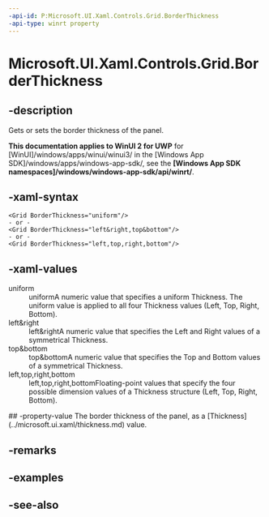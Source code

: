 ```yaml
---
-api-id: P:Microsoft.UI.Xaml.Controls.Grid.BorderThickness
-api-type: winrt property
---
```


<!-- Property syntax
public Windows.UI.Xaml.Thickness BorderThickness { get;  set; }
-->

# Microsoft.UI.Xaml.Controls.Grid.BorderThickness

## -description
Gets or sets the border thickness of the panel.

**This documentation applies to WinUI 2 for UWP** for [WinUI]/windows/apps/winui/winui3/ in the [Windows App SDK]/windows/apps/windows-app-sdk/, see the **[Windows App SDK namespaces]/windows/windows-app-sdk/api/winrt/**.

## -xaml-syntax
```xaml
<Grid BorderThickness="uniform"/>
- or -
<Grid BorderThickness="left&right,top&bottom"/>
- or -
<Grid BorderThickness="left,top,right,bottom"/>
```


## -xaml-values
<dl><dt>uniform</dt><dd>uniformA numeric value that specifies a uniform Thickness. The uniform value is applied to all four Thickness values (Left, Top, Right, Bottom).</dd>
<dt>left&amp;right</dt><dd>left&amp;rightA numeric value that specifies the Left and Right values of a symmetrical Thickness.</dd>
<dt>top&amp;bottom</dt><dd>top&amp;bottomA numeric value that specifies the Top and Bottom values of a symmetrical Thickness.</dd>
<dt>left,top,right,bottom</dt><dd>left,top,right,bottomFloating-point values that specify the four possible dimension values of a Thickness structure (Left, Top, Right, Bottom).</dd>
</dl>
## -property-value
The border thickness of the panel, as a [Thickness](../microsoft.ui.xaml/thickness.md) value.

## -remarks

## -examples

## -see-also

